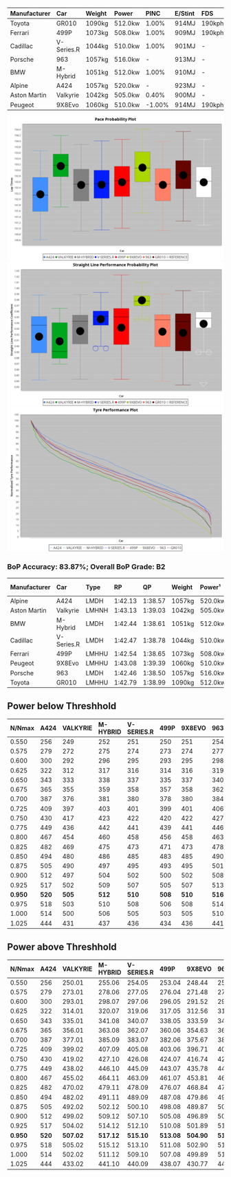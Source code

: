 | Manufacturer | Car        | Weight | Power   | PINC    | E/Stint | FDS     |
|:-|:-|:-|:-|:-|:-|:-|
| Toyota       | GR010      | 1090kg | 512.0kw | 1.00%   | 914MJ   | 190kph  |
| Ferrari      | 499P       | 1073kg | 508.0kw | 1.00%   | 909MJ   | 190kph  |
| Cadillac     | V-Series.R | 1044kg | 510.0kw | 1.00%   | 901MJ   |    -    |
| Porsche      | 963        | 1057kg | 516.0kw |    -    | 913MJ   |    -    |
| BMW          | M-Hybrid   | 1051kg | 512.0kw | 1.00%   | 910MJ   |    -    |
| Alpine       | A424       | 1057kg | 520.0kw |    -    | 923MJ   |    -    |
| Aston Martin | Valkyrie   | 1042kg | 505.0kw | 0.40%   | 900MJ   |    -    |
| Peugeot      | 9X8Evo     | 1060kg | 510.0kw | -1.00%  | 914MJ   | 190kph  |

![PACECHART](./IMG/ACOMETHOD.png)
![STRAIGHTLINEPERFORMANCECHART](./IMG/ACOMETHOD_sp.png)
![TYREPERFORMANCECHART](./IMG/ACOMETHOD_tw.png)

### BoP Accuracy: 83.87%; Overall BoP Grade: B2
| Manufacturer | Car        | Type  | RP      | QP      | Weight | Power¹  | Threshhold | PINC    | Power²   | E/Stint | AVG Vmax  | FDS     | RDLC | L/Stint | BOP-Grade | Model Accuracy | Model Points | Match% | SimDiff |
|:-|:-|:-|:-|:-|:-|:-|:-|:-|:-|:-|:-|:-|:-|:-|:-|:-|:-|:-|:-|
| Alpine       | A424       | LMDH  | 1:42.13 | 1:38.57 | 1057kg | 520.0kw | 210.0kph   |    -    | 520.00kw |  923MJ  | 305.07kph |    -    | 1.02 | 33      | -C1       | 96.10%         | 2390         | 77.81% | -0.16   |
| Aston Martin | Valkyrie   | LMHNH | 1:43.13 | 1:39.03 | 1042kg | 505.0kw | 210.0kph   | 0.40%   | 507.00kw |  900MJ  | 303.06kph |    -    | 1.03 | 33      | +E1       | 100.00%        | 466          | 57.24% | -0.00   |
| BMW          | M-Hybrid   | LMDH  | 1:42.44 | 1:38.61 | 1051kg | 512.0kw | 210.0kph   | 1.00%   | 517.10kw |  910MJ  | 306.50kph |    -    | 1.03 | 33      | -A2       | 100.00%        | 3339         | 90.24% | -0.18   |
| Cadillac     | V-Series.R | LMDH  | 1:42.47 | 1:38.78 | 1044kg | 510.0kw | 210.0kph   | 1.00%   | 515.10kw |  901MJ  | 308.56kph |    -    | 1.03 | 33      | -A2       | 99.56%         | 5841         | 94.50% | +0.27   |
| Ferrari      | 499P       | LMHHU | 1:42.54 | 1:38.65 | 1073kg | 508.0kw | 210.0kph   | 1.00%   | 513.10kw |  909MJ  | 305.90kph | 190kph  | 1.03 | 33      | ~A1       | 99.57%         | 7417         | 97.48% | +0.05   |
| Peugeot      | 9X8Evo     | LMHHU | 1:43.08 | 1:39.39 | 1060kg | 510.0kw | 210.0kph   | -1.00%  | 504.90kw |  914MJ  | 313.04kph | 190kph  | 1.00 | 33      | +D1       | 100.00%        | 1891         | 67.17% | +0.37   |
| Porsche      | 963        | LMDH  | 1:42.46 | 1:38.50 | 1057kg | 516.0kw | 210.0kph   |    -    | 516.00kw |  913MJ  | 306.06kph |    -    | 1.02 | 33      | -A2       | 98.39%         | 16118        | 94.24% | -0.35   |
| Toyota       | GR010      | LMHHU | 1:42.79 | 1:38.99 | 1090kg | 512.0kw | 210.0kph   | 1.00%   | 517.10kw |  914MJ  | 304.01kph | 190kph  | 1.02 | 33      | +A2       | 99.90%         | 5196         | 92.28% | +0.01   |

## Power below Threshhold
| N/Nmax    | A424    | VALKYRIE | M-HYBRID | V-SERIES.R | 499P    | 9X8EVO  | 963     | GR010   |
|:-|:-|:-|:-|:-|:-|:-|:-|:-|
|  0.550    |  256    |  249     |  252     |  251       |  250    |  251    |  254    |  252    |
|  0.575    |  279    |  272     |  275     |  274       |  273    |  274    |  277    |  275    |
|  0.600    |  300    |  292     |  296     |  295       |  293    |  295    |  298    |  296    |
|  0.625    |  322    |  312     |  317     |  316       |  314    |  316    |  319    |  317    |
|  0.650    |  343    |  333     |  338     |  337       |  335    |  337    |  340    |  338    |
|  0.675    |  365    |  355     |  359     |  358       |  357    |  358    |  362    |  359    |
|  0.700    |  387    |  376     |  381     |  380       |  378    |  380    |  384    |  381    |
|  0.725    |  409    |  397     |  403     |  401       |  399    |  401    |  406    |  403    |
|  0.750    |  430    |  417     |  423     |  422       |  420    |  422    |  427    |  423    |
|  0.775    |  449    |  436     |  442     |  441       |  439    |  441    |  446    |  442    |
|  0.800    |  467    |  454     |  460     |  458       |  456    |  458    |  463    |  460    |
|  0.825    |  482    |  469     |  475     |  473       |  471    |  473    |  478    |  475    |
|  0.850    |  494    |  480     |  486     |  485       |  483    |  485    |  490    |  486    |
|  0.875    |  505    |  490     |  497     |  495       |  493    |  495    |  501    |  497    |
|  0.900    |  512    |  497     |  504     |  502       |  500    |  502    |  508    |  504    |
|  0.925    |  517    |  502     |  509     |  507       |  505    |  507    |  513    |  509    |
| **0.950** | **520** | **505**  | **512**  | **510**    | **508** | **510** | **516** | **512** |
|  0.975    |  518    |  503     |  510     |  508       |  506    |  508    |  514    |  510    |
|  1.000    |  514    |  500     |  506     |  505       |  503    |  505    |  510    |  506    |
|  1.025    |  444    |  431     |  437     |  436       |  434    |  436    |  441    |  437    |

## Power above Threshhold
| N/Nmax    | A424    | VALKYRIE   | M-HYBRID   | V-SERIES.R | 499P       | 9X8EVO     | 963     | GR010      |
|:-|:-|:-|:-|:-|:-|:-|:-|:-|
|  0.550    |  256    |  250.01    |  255.06    |  254.05    |  253.04    |  248.44    |  254    |  255.06    |
|  0.575    |  279    |  273.01    |  278.06    |  277.05    |  276.04    |  271.48    |  277    |  278.06    |
|  0.600    |  300    |  293.01    |  298.07    |  297.06    |  296.05    |  291.52    |  298    |  298.07    |
|  0.625    |  322    |  314.01    |  320.07    |  319.06    |  317.05    |  312.56    |  319    |  320.07    |
|  0.650    |  343    |  335.01    |  341.08    |  340.07    |  338.05    |  333.59    |  340    |  341.08    |
|  0.675    |  365    |  356.01    |  363.08    |  362.07    |  360.06    |  354.63    |  362    |  363.08    |
|  0.700    |  387    |  377.01    |  385.09    |  383.07    |  382.06    |  375.67    |  384    |  385.09    |
|  0.725    |  409    |  399.02    |  407.09    |  405.08    |  403.06    |  396.71    |  406    |  407.09    |
|  0.750    |  430    |  419.02    |  427.10    |  426.08    |  424.07    |  416.74    |  427    |  427.10    |
|  0.775    |  449    |  438.02    |  446.10    |  445.09    |  443.07    |  435.78    |  446    |  446.10    |
|  0.800    |  467    |  455.02    |  464.11    |  463.09    |  461.07    |  453.81    |  463    |  464.11    |
|  0.825    |  482    |  470.02    |  479.11    |  478.09    |  476.07    |  468.84    |  478    |  479.11    |
|  0.850    |  494    |  482.02    |  491.11    |  489.09    |  487.08    |  479.86    |  490    |  491.11    |
|  0.875    |  505    |  492.02    |  502.12    |  500.10    |  498.08    |  489.87    |  501    |  502.12    |
|  0.900    |  512    |  499.02    |  509.12    |  507.10    |  505.08    |  496.89    |  508    |  509.12    |
|  0.925    |  517    |  504.02    |  514.12    |  512.10    |  510.08    |  501.89    |  513    |  514.12    |
| **0.950** | **520** | **507.02** | **517.12** | **515.10** | **513.08** | **504.90** | **516** | **517.12** |
|  0.975    |  518    |  505.02    |  515.12    |  513.10    |  511.08    |  502.90    |  514    |  515.12    |
|  1.000    |  514    |  502.02    |  511.12    |  509.10    |  507.08    |  499.89    |  510    |  511.12    |
|  1.025    |  444    |  433.02    |  441.10    |  440.09    |  438.07    |  430.77    |  441    |  441.10    |

